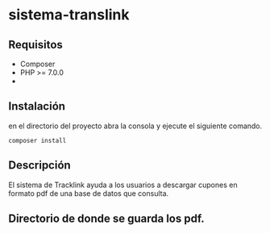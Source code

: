 # sistema-translink

## Requisitos
* Composer
* PHP   >=  7.0.0
*

## Instalación
en el directorio del proyecto abra la consola y ejecute el siguiente comando.
````
composer install
````

## Descripción
El sistema de Tracklink ayuda a los usuarios a descargar cupones en formato pdf de una base de datos que consulta. 

## Directorio de donde se guarda los pdf.


 
